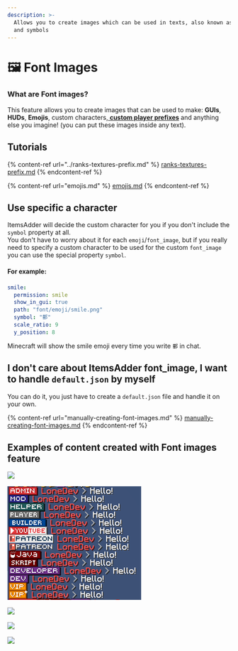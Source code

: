 ```yaml
---
description: >-
  Allows you to create images which can be used in texts, also known as glyphs
  and symbols
---
```


# 🖼 Font Images

### What are Font images?

This feature allows you to create images that can be used to make: **GUIs**, **HUDs**, **Emojis**, custom characters,[ **custom player prefixes**](../ranks-textures-prefix.md) and anything else you imagine! (you can put these images inside any text).

## Tutorials

{% content-ref url="../ranks-textures-prefix.md" %}
[ranks-textures-prefix.md](../ranks-textures-prefix.md)
{% endcontent-ref %}

{% content-ref url="emojis.md" %}
[emojis.md](emojis.md)
{% endcontent-ref %}

## Use specific a character

ItemsAdder will decide the custom character for you if you don't include the `symbol` property at all.\
You don't have to worry about it for each `emoji`/`font_image`, but if you really need to specify a custom character to be used for the custom `font_image` you can use the special property `symbol`.

#### For example:

```yaml
smile:
  permission: smile
  show_in_gui: true
  path: "font/emoji/smile.png"
  symbol: "鄿"
  scale_ratio: 9
  y_position: 8
```

Minecraft will show the smile emoji every time you write `鄿` in chat.

## I don't care about ItemsAdder font\_image, I want to handle `default.json` by myself

You can do it, you just have to create a `default.json` file and handle it on your own.

{% content-ref url="manually-creating-font-images.md" %}
[manually-creating-font-images.md](manually-creating-font-images.md)
{% endcontent-ref %}

## Examples of content created with Font images feature

![](../../../.gitbook/assets/image\_\(106\).png)

![](<../../../.gitbook/assets/image (27) (1) (1) (1) (1) (1) (1) (1) (1) (1) (1) (1) (1) (1) (1) (1) (1) (1) (6).png>)

![](../../../.gitbook/assets/image\_\(107\).png)

![](../../../.gitbook/assets/image\_\(108\).png)

![](../../../.gitbook/assets/image\_\(109\).png)
